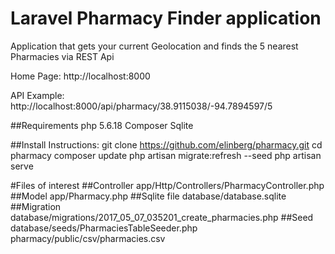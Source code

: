 # Laravel Pharmacy Finder application

Application that gets your current Geolocation and finds the 5 nearest Pharmacies via REST Api

Home Page:
http://localhost:8000

API Example:
http://localhost:8000/api/pharmacy/38.9115038/-94.7894597/5

##Requirements
php 5.6.18
Composer
Sqlite

##Install Instructions:
git clone https://github.com/elinberg/pharmacy.git
cd pharmacy
composer update
php artisan migrate:refresh --seed
php artisan serve

#Files of interest
##Controller
app/Http/Controllers/PharmacyController.php
##Model
app/Pharmacy.php
##Sqlite file
database/database.sqlite
##Migration
database/migrations/2017_05_07_035201_create_pharmacies.php
##Seed
database/seeds/PharmaciesTableSeeder.php
pharmacy/public/csv/pharmacies.csv

